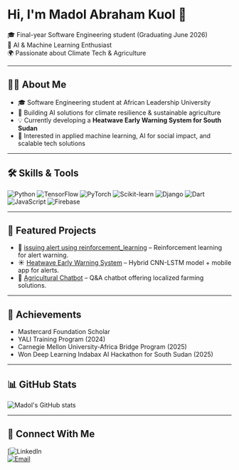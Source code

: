 # Hi, I'm Madol Abraham Kuol 👋  
🎓 Final-year Software Engineering student (Graduating June 2026)  
🤖 AI & Machine Learning Enthusiast  
🌍 Passionate about Climate Tech & Agriculture  

---

## 👨‍💻 About Me
- 🎓 Software Engineering student at African Leadership University  
- 🔬 Building AI solutions for climate resilience & sustainable agriculture  
- 💡 Currently developing a **Heatwave Early Warning System for South Sudan**  
- 🚀 Interested in applied machine learning, AI for social impact, and scalable tech solutions  

---

## 🛠️ Skills & Tools
![Python](https://img.shields.io/badge/-Python-3776AB?logo=python&logoColor=white&style=for-the-badge)
![TensorFlow](https://img.shields.io/badge/-TensorFlow-FF6F00?logo=tensorflow&logoColor=white&style=for-the-badge)
![PyTorch](https://img.shields.io/badge/-PyTorch-EE4C2C?logo=pytorch&logoColor=white&style=for-the-badge)
![Scikit-learn](https://img.shields.io/badge/-Scikit%20Learn-F7931E?logo=scikitlearn&logoColor=white&style=for-the-badge)
![Django](https://img.shields.io/badge/-Django-092E20?logo=django&logoColor=white&style=for-the-badge)
![Dart](https://img.shields.io/badge/-Dart-0175C2?logo=dart&logoColor=white&style=for-the-badge)
![JavaScript](https://img.shields.io/badge/-JavaScript-F7DF1E?logo=javascript&logoColor=black&style=for-the-badge)
![Firebase](https://img.shields.io/badge/-Firebase-FFCA28?logo=firebase&logoColor=black&style=for-the-badge)

---

## 🌟 Featured Projects
- 🌾 [issuing alert using reinforcement_learning](https://github.com/madol-abraham/madol_abraham_rl_summative.git) – Reinforcement learning for alert warning.  
- ☀️ [Heatwave Early Warning System](https://github.com/yourusername/heatwave-forecast) – Hybrid CNN-LSTM model + mobile app for alerts.  
- 🤖 [Agricultural Chatbot](https://github.com/madol-abraham/Agricultural_chatbot.git) – Q&A chatbot offering localized farming solutions.  

---

## 🏅 Achievements
- Mastercard Foundation Scholar  
- YALI Training Program (2024)  
- Carnegie Mellon University-Africa Bridge Program (2025)  
- Won Deep Learning Indabax AI Hackathon for South Sudan (2025)  

---

## 📊 GitHub Stats
![Madol's GitHub stats](https://github-readme-stats.vercel.app/api?username=madol-abraham&show_icons=true&theme=radical)

---

## 🤝 Connect With Me
[![LinkedIn](https://www.linkedin.com/in/madol-abraham-kuol-madol/)  
[![Email](https://img.shields.io/badge/Email-D14836?logo=gmail&logoColor=white&style=for-the-badge)](mailto:your@email.com)
